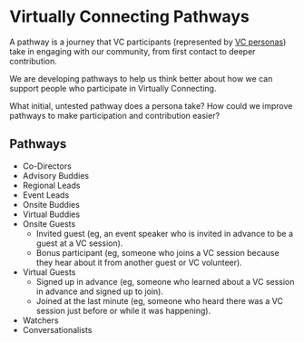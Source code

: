 # Virtually Connecting Pathways

A pathway is a journey that VC participants (represented by [VC personas](../personas/index.md)) take in engaging with our community, from first contact to deeper contribution.

We are developing pathways to help us think better about how we can support people who participate in Virtually Connecting.

What initial, untested pathway does a persona take? How could we improve pathways to make participation and contribution easier?

## Pathways
* Co-Directors
* Advisory Buddies
* Regional Leads
* Event Leads
* Onsite Buddies
* Virtual Buddies
* Onsite Guests
  * Invited guest (eg, an event speaker who is invited in advance to be a guest at a VC session).
  * Bonus participant (eg, someone who joins a VC session because they hear about it from another guest or VC volunteer).
* Virtual Guests
  * Signed up in advance (eg, someone who learned about a VC session in advance and signed up to join).
  * Joined at the last minute (eg, someone who heard there was a VC session just before or while it was happening).
* Watchers
* Conversationalists
